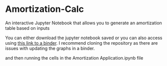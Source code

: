 # Amortization-Calc
An interactive Jupyter Notebook that allows you to generate an amortization table based on inputs

You can either download the jupyter notebook saved or you can also access using [this link to a binder](https://mybinder.org/v2/gh/justinpak13/Amortization-Calc/HEAD). I recommend cloning the repository as there are issues with updating the graphs in a binder.

and then running the cells in the Amortization Application.ipynb file
